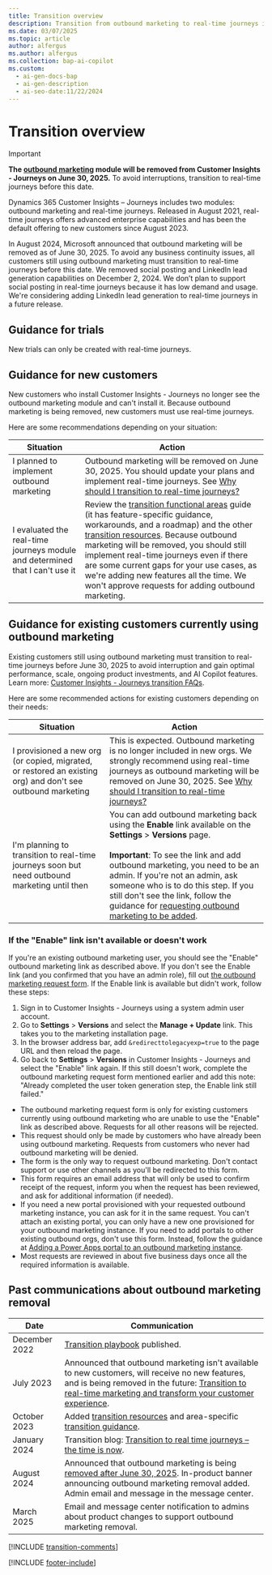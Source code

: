 ```yaml
---
title: Transition overview
description: Transition from outbound marketing to real-time journeys in Dynamics 365 Customer Insights. Follow our guide to avoid interruptions before June 30, 2025.
ms.date: 03/07/2025
ms.topic: article
author: alfergus
ms.author: alfergus
ms.collection: bap-ai-copilot
ms.custom:
  - ai-gen-docs-bap
  - ai-gen-description
  - ai-seo-date:11/22/2024
---
```


# Transition overview

> [!IMPORTANT]
> **The [outbound marketing](user-guide.md) module will be removed from Customer Insights - Journeys on June 30, 2025.** To avoid interruptions, transition to real-time journeys before this date.

Dynamics 365 Customer Insights – Journeys includes two modules: outbound marketing and real-time journeys. Released in August 2021, real-time journeys offers advanced enterprise capabilities and has been the default offering to new customers since August 2023.  

In August 2024, Microsoft announced that outbound marketing will be removed as of June 30, 2025. To avoid any business continuity issues, all customers still using outbound marketing must transition to real-time journeys before this date. We removed social posting and LinkedIn lead generation capabilities on December 2, 2024. We don’t plan to support social posting in real-time journeys because it has low demand and usage. We're considering adding LinkedIn lead generation to real-time journeys in a future release.

## Guidance for trials

New trials can only be created with real-time journeys.

## Guidance for new customers

New customers who install Customer Insights - Journeys no longer see the outbound marketing module and can't install it. Because outbound marketing is being removed, new customers must use real-time journeys.

Here are some recommendations depending on your situation:

| Situation                                                                        | Action                                                                                                                                                                                                                                                                                                                                                                                                                                                                                    |
|----------------------------------------------------------------------------------|-------------------------------------------------------------------------------------------------------------------------------------------------------------------------------------------------------------------------------------------------------------------------------------------------------------------------------------------------------------------------------------------------------------------------------------------------------------------------------------------|
| I planned to implement outbound marketing | Outbound marketing will be removed on June 30, 2025. You should update your plans and implement real-time journeys. See [Why should I transition to real-time journeys?](transition-faqs.md#why-should-i-transition-to-real-time-journeys)                                                                                                                                                                                                                                                                                                     |
| I evaluated the real-time journeys module and determined that I can't use it    | Review the [transition functional areas](transition-walkthrough-functional.md) guide (it has feature-specific guidance, workarounds, and a roadmap) and the other [transition resources](transition-resources.md). Because outbound marketing will be removed, you should still implement real-time journeys even if there are some current gaps for your use cases, as we're adding new features all the time. We won't approve requests for adding outbound marketing. |

## Guidance for existing customers currently using outbound marketing

Existing customers still using outbound marketing must transition to real-time journeys before June 30, 2025 to avoid interruption and gain optimal performance, scale, ongoing product investments, and AI Copilot features. Learn more: [Customer Insights - Journeys transition FAQs](transition-faqs.md).

Here are some recommended actions for existing customers depending on their needs:

| Situation                                                                                                          | Action                                                                                                                                                                                                                                                       |
|--------------------------------------------------------------------------------------------------------------------|--------------------------------------------------------------------------------------------------------------------------------------------------------------------------------------------------------------------------------------------------------------|
| I provisioned a new org (or copied, migrated, or restored an existing org) and don't see outbound marketing                                             | This is expected. Outbound marketing is no longer included in new orgs. We strongly recommend using real-time journeys as outbound marketing will be removed on June 30, 2025. See [Why should I transition to real-time journeys?](transition-faqs.md#why-should-i-transition-to-real-time-journeys) |
| I'm planning to transition to real-time journeys soon but need outbound marketing until then  | You can add outbound marketing back using the **Enable** link available on the **Settings** > **Versions** page. <br><br> **Important**: To see the link and add outbound marketing, you need to be an admin. If you're not an admin, ask someone who is to do this step. If you still don't see the link, follow the guidance for [requesting outbound marketing to be added](transition-overview.md#if-the-enable-link-isnt-available-or-doesnt-work).                |

### If the "Enable" link isn't available or doesn't work

If you're an existing outbound marketing user, you should see the "Enable" outbound marketing link as described above. If you don't see the Enable link (and you confirmed that you have an admin role), fill out [the outbound marketing request form](https://go.microsoft.com/fwlink/?linkid=2251742). If the Enable link is available but didn't work, follow these steps:
  1. Sign in to Customer Insights - Journeys using a system admin user account.
  1. Go to **Settings** > **Versions** and select the **Manage + Update** link. This takes you to the marketing installation page.
  1. In the browser address bar, add `&redirecttolegacyexp=true` to the page URL and then reload the page.
  1. Go back to **Settings** > **Versions** in Customer Insights - Journeys and select the "Enable" link again. If this still doesn't work, complete the outbound marketing request form mentioned earlier and add this note: "Already completed the user token generation step, the Enable link still failed."

- The outbound marketing request form is only for existing customers currently using outbound marketing who are unable to use the "Enable" link as described above. Requests for all other reasons will be rejected.
- This request should only be made by customers who have already been using outbound marketing. Requests from customers who never had outbound marketing will be denied.
- The form is the only way to request outbound marketing. Don't contact support or use other channels as you'll be redirected to this form.
- This form requires an email address that will only be used to confirm receipt of the request, inform you when the request has been reviewed, and ask for additional information (if needed).
- If you need a new portal provisioned with your requested outbound marketing instance, you can ask for it in the same request. You can't attach an existing portal, you can only have a new one provisioned for your outbound marketing instance. If you need to add portals to other existing outbound orgs, don't use this form. Instead, follow the guidance at [Adding a Power Apps portal to an outbound marketing instance](portal-optional.md#adding-a-power-apps-portal-to-an-outbound-marketing-instance). 
- Most requests are reviewed in about five business days once all the required information is available.

## Past communications about outbound marketing removal

| Date       | Communication    | 
|------------|--------------------------------------------------------------------------------------------------------------------|
| December 2022   | [Transition playbook](https://community.dynamics.com/blogs/post/?postid=1b4394d5-7764-4484-aba9-c7f972292c10) published.                                                                                  |
| July 2023 | Announced that outbound marketing isn't available to new customers, will receive no new features, and is being removed in the future: [Transition to real-time marketing and transform your customer experience](https://www.microsoft.com/dynamics-365/blog/it-professional/2023/07/18/transition-to-real-time-marketing-and-transform-your-customer-experience/). |
| October 2023   | Added [transition resources](transition-resources.md) and area-specific [transition guidance](transition-walkthrough-functional.md).                                 |
| January 2024   | Transition blog: [Transition to real time journeys – the time is now](https://www.microsoft.com/dynamics-365/blog/it-professional/2024/01/09/transition-to-real-time-journeys-the-time-is-now/).                                   |
| August 2024   | Announced that outbound marketing is being [removed after June 30, 2025](real-time-marketing-overview.md). In-product banner announcing outbound marketing removal added. Admin email and message in the message center. |
| March 2025   | Email and message center notification to admins about product changes to support outbound marketing removal.          |

[!INCLUDE [transition-comments](./includes/transition-comments.md)]

[!INCLUDE [footer-include](./includes/footer-banner.md)]
